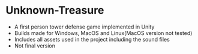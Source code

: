 # Unknown-Treasure
- A first person tower defense game implemented in Unity
- Builds made for Windows, MacOS and Linux(MacOS version not tested)
- Includes all assets used in the project including the sound files
- Not final version

